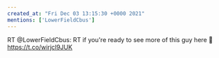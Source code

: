 ```yaml
---
created_at: "Fri Dec 03 13:15:30 +0000 2021"
mentions: ['LowerFieldCbus']
---
```


RT @LowerFieldCbus: RT if you're ready to see more of this guy here 🙌 https://t.co/wirjcl9JUK